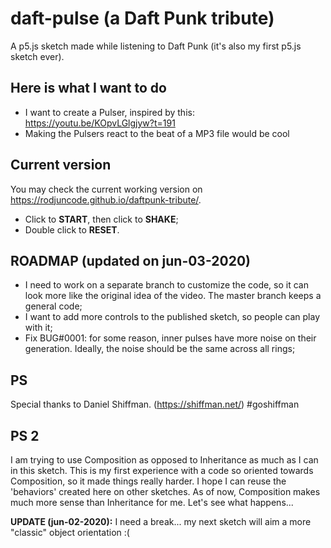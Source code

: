 # daft-pulse (a Daft Punk tribute)
A p5.js sketch made while listening to Daft Punk (it's also my first p5.js sketch ever).

## Here is what I want to do
* I want to create a Pulser, inspired by this: https://youtu.be/KOpvLGlgjyw?t=191
* Making the Pulsers react to the beat of a MP3 file would be cool

## Current version
You may check the current working version on https://rodjuncode.github.io/daftpunk-tribute/.

* Click to **START**, then click to **SHAKE**;
* Double click to **RESET**.

## ROADMAP (updated on jun-03-2020)
* I need to work on a separate branch to customize the code, so it can look more like the original idea of the video. The master branch keeps a general code;
* I want to add more controls to the published sketch, so people can play with it;
* Fix BUG#0001: for some reason, inner pulses have more noise on their generation. Ideally, the noise should be the same across all rings;

## PS
Special thanks to Daniel Shiffman. (https://shiffman.net/) #goshiffman

## PS 2
I am trying to use Composition as opposed to Inheritance as much as I can in this sketch. This is my first experience with a code so oriented towards Composition, so it made things really harder. I hope I can reuse the 'behaviors' created here on other sketches. As of now, Composition makes much more sense than Inheritance for me. Let's see what happens...

**UPDATE (jun-02-2020):** I need a break... my next sketch will aim a more "classic" object orientation :(

